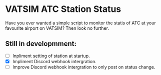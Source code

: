 # VATSIM ATC Station Status

Have you ever wanted a simple script to monitor the statis of ATC at your favourite airport on VATSIM? Then look no further.

## Still in developmment:
- [ ] Inpliment setting of station at startup.
- [X] Impliment Discord webhook intergration.
- [ ] Improve Discord webhook intergration to only post on status change.